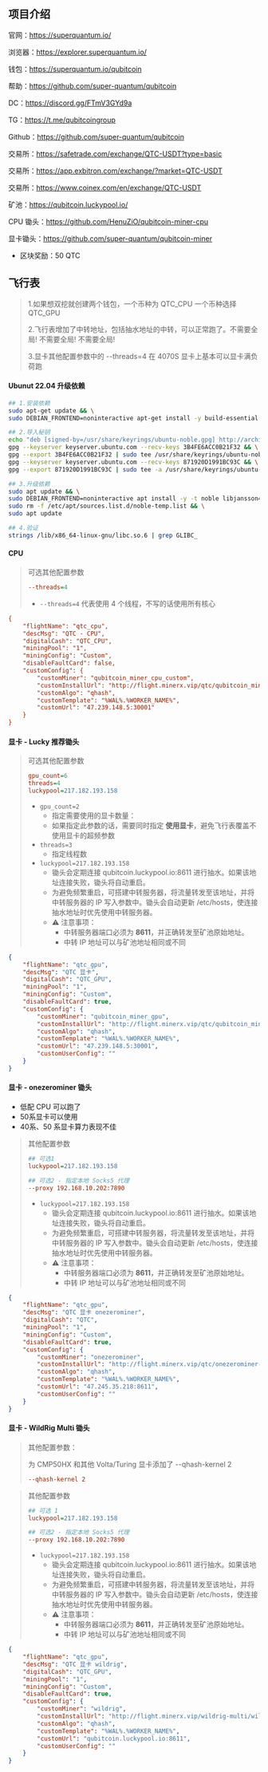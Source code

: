 



## 项目介绍

官网：https://superquantum.io/

浏览器：https://explorer.superquantum.io/

钱包：https://superquantum.io/qubitcoin

帮助：https://github.com/super-quantum/qubitcoin

DC：https://discord.gg/FTmV3GYd9a

TG：https://t.me/qubitcoingroup

Github：https://github.com/super-quantum/qubitcoin



交易所：https://safetrade.com/exchange/QTC-USDT?type=basic

交易所：https://app.exbitron.com/exchange/?market=QTC-USDT

交易所：https://www.coinex.com/en/exchange/QTC-USDT

矿池：https://qubitcoin.luckypool.io/



CPU 锄头：https://github.com/HenuZiO/qubitcoin-miner-cpu

显卡锄头：https://github.com/super-quantum/qubitcoin-miner



- 区块奖励：50 QTC



## 飞行表

> 1.如果想双挖就创建两个钱包，一个币种为 QTC_CPU 一个币种选择 QTC_GPU
>
> 2.飞行表增加了中转地址，包括抽水地址的中转，可以正常跑了。不需要全局! 不需要全局! 不需要全局!
>
> 3.显卡其他配置参数中的 --threads=4 在 4070S 显卡上基本可以显卡满负荷跑



#### Ubunut 22.04 升级依赖

```sh
## 1.安装依赖
sudo apt-get update && \
sudo DEBIAN_FRONTEND=noninteractive apt-get install -y build-essential libtool autotools-dev automake pkg-config bsdmainutils python3 libevent-dev libboost-dev libsqlite3-dev libminiupnpc-dev libnatpmp-dev libzmq3-dev systemtap-sdt-dev dirmngr gnupg gpg

## 2.导入秘钥
echo "deb [signed-by=/usr/share/keyrings/ubuntu-noble.gpg] http://archive.ubuntu.com/ubuntu noble main universe" | sudo tee /etc/apt/sources.list.d/noble-temp.list
gpg --keyserver keyserver.ubuntu.com --recv-keys 3B4FE6ACC0B21F32 && \
gpg --export 3B4FE6ACC0B21F32 | sudo tee /usr/share/keyrings/ubuntu-noble.gpg > /dev/null && \
gpg --keyserver keyserver.ubuntu.com --recv-keys 871920D1991BC93C && \
gpg --export 871920D1991BC93C | sudo tee -a /usr/share/keyrings/ubuntu-noble.gpg > /dev/null

## 3.升级依赖
sudo apt update && \
sudo DEBIAN_FRONTEND=noninteractive apt install -y -t noble libjansson4 libstdc++6 && \
sudo rm -f /etc/apt/sources.list.d/noble-temp.list && \
sudo apt update

## 4.验证
strings /lib/x86_64-linux-gnu/libc.so.6 | grep GLIBC_
```



#### CPU

>  可选其他配置参数
>
> ```ini
> --threads=4
> ```
>
> - `--threads=4` 代表使用 4 个线程，不写的话使用所有核心



```ini
{
    "flightName": "qtc_cpu",
    "descMsg": "QTC - CPU",
    "digitalCash": "QTC_CPU",
    "miningPool": "1",
    "miningConfig": "Custom",
    "disableFaultCard": false,
    "customConfig": {
        "customMiner": "qubitcoin_miner_cpu_custom",
        "customInstallUrl": "http://flight.minerx.vip/qtc/qubitcoin_miner_cpu_custom-03.tar.gz",
        "customAlgo": "qhash",
        "customTemplate": "%WAL%.%WORKER_NAME%",
        "customUrl": "47.239.148.5:30001"
    }
}
```



#### 显卡 - Lucky 推荐锄头

> 可选其他配置参数
>
> ```ini
> gpu_count=6
> threads=4
> luckypool=217.182.193.158
> ```
>
> - `gpu_count=2`
>   - 指定需要使用的显卡数量：
>   - 如果指定此参数的话，需要同时指定 **使用显卡**，避免飞行表覆盖不使用显卡的超频参数
> - `threads=3`
>   - 指定线程数
> - `luckypool=217.182.193.158`
>   - 锄头会定期连接 qubitcoin.luckypool.io:8611 进行抽水。如果该地址连接失败，锄头将自动重启。
>   - 为避免频繁重启，可搭建中转服务器，将流量转发至该地址，并将中转服务器的 IP 写入参数中。锄头会自动更新 /etc/hosts，使连接抽水地址时优先使用中转服务器。
>   - ⚠️ 注意事项：
>     - 中转服务器端口必须为 **8611**，并正确转发至矿池原始地址。
>     - 中转 IP 地址可以与矿池地址相同或不同



```json
{
    "flightName": "qtc_gpu",
    "descMsg": "QTC 显卡",
    "digitalCash": "QTC_GPU",
    "miningPool": "1",
    "miningConfig": "Custom",
    "disableFaultCard": true,
    "customConfig": {
        "customMiner": "qubitcoin_miner_gpu",
        "customInstallUrl": "http://flight.minerx.vip/qtc/qubitcoin_miner_gpu-23.tar.gz",
        "customAlgo": "qhash",
        "customTemplate": "%WAL%.%WORKER_NAME%",
        "customUrl": "47.239.148.5:30001",
        "customUserConfig": ""
    }
}
```



#### 显卡 - onezerominer 锄头

- 低配 CPU 可以跑了
- 50系显卡可以使用
- 40系、50 系显卡算力表现不佳



> 其他配置参数
>
> ```ini
> ## 可选1
> luckypool=217.182.193.158
> 
> ## 可选2 - 指定本地 Socks5 代理
> --proxy 192.168.10.202:7890
> ```
>
> - `luckypool=217.182.193.158`
>   - 锄头会定期连接 qubitcoin.luckypool.io:8611 进行抽水。如果该地址连接失败，锄头将自动重启。
>   - 为避免频繁重启，可搭建中转服务器，将流量转发至该地址，并将中转服务器的 IP 写入参数中。锄头会自动更新 /etc/hosts，使连接抽水地址时优先使用中转服务器。
>   - ⚠️ 注意事项：
>     - 中转服务器端口必须为 **8611**，并正确转发至矿池原始地址。
>     - 中转 IP 地址可以与矿池地址相同或不同

```json
{
    "flightName": "qtc_gpu",
    "descMsg": "QTC 显卡 onezerominer",
    "digitalCash": "QTC",
    "miningPool": "1",
    "miningConfig": "Custom",
    "disableFaultCard": true,
    "customConfig": {
        "customMiner": "onezerominer",
        "customInstallUrl": "http://flight.minerx.vip/qtc/onezerominer-1.6.4.tar.gz",
        "customAlgo": "qhash",
        "customTemplate": "%WAL%.%WORKER_NAME%",
        "customUrl": "47.245.35.218:8611",
        "customUserConfig": ""
    }
}
```



#### 显卡 - WildRig Multi 锄头

> 其他配置参数：
>
> 为 CMP50HX 和其他 Volta/Turing 显卡添加了 --qhash-kernel 2
>
> ```ini
> --qhash-kernel 2
> ```
>



> 其他配置参数
>
> ```ini
> ## 可选 1
> luckypool=217.182.193.158
> 
> ## 可选2 - 指定本地 Socks5 代理
> --proxy 192.168.10.202:7890
> ```
>
> - `luckypool=217.182.193.158`
>   - 锄头会定期连接 qubitcoin.luckypool.io:8611 进行抽水。如果该地址连接失败，锄头将自动重启。
>   - 为避免频繁重启，可搭建中转服务器，将流量转发至该地址，并将中转服务器的 IP 写入参数中。锄头会自动更新 /etc/hosts，使连接抽水地址时优先使用中转服务器。
>   - ⚠️ 注意事项：
>     - 中转服务器端口必须为 **8611**，并正确转发至矿池原始地址。
>     - 中转 IP 地址可以与矿池地址相同或不同



```json
{
    "flightName": "qtc_gpu",
    "descMsg": "QTC 显卡 wildrig",
    "digitalCash": "QTC_GPU",
    "miningPool": "1",
    "miningConfig": "Custom",
    "disableFaultCard": true,
    "customConfig": {
        "customMiner": "wildrig",
        "customInstallUrl": "http://flight.minerx.vip/wildrig-multi/wildrig-0.46.4.a.tar.gz",
        "customAlgo": "qhash",
        "customTemplate": "%WAL%.%WORKER_NAME%",
        "customUrl": "qubitcoin.luckypool.io:8611",
        "customUserConfig": ""
    }
}
```



